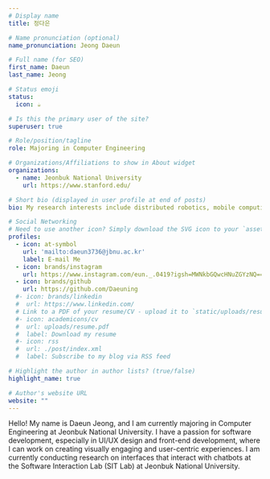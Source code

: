 ```yaml
---
# Display name
title: 정다은

# Name pronunciation (optional)
name_pronunciation: Jeong Daeun

# Full name (for SEO)
first_name: Daeun
last_name: Jeong

# Status emoji
status:
  icon: ☕️

# Is this the primary user of the site?
superuser: true

# Role/position/tagline
role: Majoring in Computer Engineering

# Organizations/Affiliations to show in About widget
organizations:
  - name: Jeonbuk National University
    url: https://www.stanford.edu/

# Short bio (displayed in user profile at end of posts)
bio: My research interests include distributed robotics, mobile computing and programmable matter.

# Social Networking
# Need to use another icon? Simply download the SVG icon to your `assets/media/icons/` folder.
profiles:
  - icon: at-symbol
    url: 'mailto:daeun3736@jbnu.ac.kr'
    label: E-mail Me
  - icon: brands/instagram
    url: https://www.instagram.com/eun._.0419?igsh=MWNkbGQwcHNuZGYzNQ==
  - icon: brands/github
    url: https://github.com/Daeuning
  #- icon: brands/linkedin
  #  url: https://www.linkedin.com/
  # Link to a PDF of your resume/CV - upload it to `static/uploads/resume.pdf`
  #- icon: academicons/cv
  #  url: uploads/resume.pdf
  #  label: Download my resume
  #- icon: rss
  #  url: ./post/index.xml
  #  label: Subscribe to my blog via RSS feed

# Highlight the author in author lists? (true/false)
highlight_name: true

# Author's website URL
website: ""
---
```


Hello! My name is Daeun Jeong, and I am currently majoring in Computer Engineering at Jeonbuk National University. 
I have a passion for software development, especially in UI/UX design and front-end development, 
where I can work on creating visually engaging and user-centric experiences.
I am currently conducting research on interfaces that interact with chatbots at the Software Interaction Lab (SIT Lab) at Jeonbuk National University.
